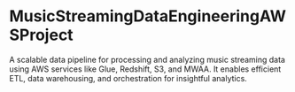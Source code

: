 # MusicStreamingDataEngineeringAWSProject
A scalable data pipeline for processing and analyzing music streaming data using AWS services like Glue, Redshift, S3, and MWAA. It enables efficient ETL, data warehousing, and orchestration for insightful analytics.

